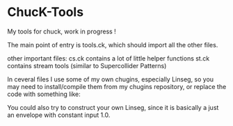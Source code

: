 # ChucK-Tools
My tools for chuck, work in progress !

The main point of entry is tools.ck, which should import all the other files.

other important files:
cs.ck contains a lot of little helper functions
st.ck contains stream tools (similar to Supercollider Patterns)

In ceveral files I use some of my own chugins, especially Linseg, so you may need to install/compile them from my chugins repository, or replace the code with something like:

You could also try to construct your own Linseg, since it is basically a just an envelope with constant input 1.0.
